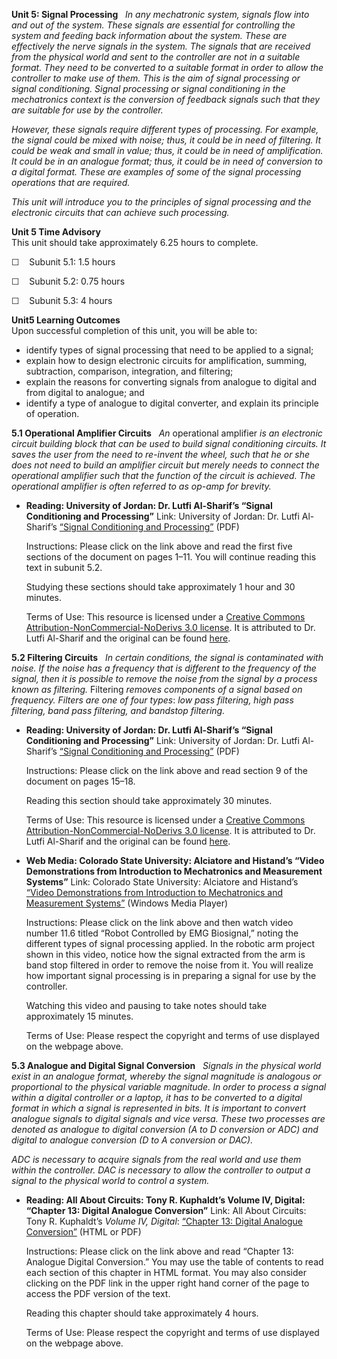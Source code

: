 **Unit 5: Signal Processing** <span id="5"></span> 
*In any mechatronic system, signals flow into and out of the system.
These signals are essential for controlling the system and feeding back
information about the system. These are effectively the nerve signals in
the system. The signals that are received from the physical world and
sent to the controller are not in a suitable format. They need to be
converted to a suitable format in order to allow the controller to make
use of them. This is the aim of signal processing or signal
conditioning. Signal processing or signal conditioning in the
mechatronics context is the conversion of feedback signals such that
they are suitable for use by the controller.*  
  
 *However, these signals require different types of processing. For
example, the signal could be mixed with noise; thus, it could be in need
of filtering. It could be weak and small in value; thus, it could be in
need of amplification. It could be in an analogue format; thus, it could
be in need of conversion to a digital format. These are examples of some
of the signal processing operations that are required.*  
  
 *This unit will introduce you to the principles of signal processing
and the electronic circuits that can achieve such processing.*

**Unit 5 Time Advisory**  
This unit should take approximately 6.25 hours to complete.  
  
 ☐    Subunit 5.1: 1.5 hours  
  
 ☐    Subunit 5.2: 0.75 hours  
  
 ☐    Subunit 5.3: 4 hours

**Unit5 Learning Outcomes**  
Upon successful completion of this unit, you will be able to:  
-   identify types of signal processing that need to be applied to a
    signal;
-   explain how to design electronic circuits for amplification,
    summing, subtraction, comparison, integration, and filtering;
-   explain the reasons for converting signals from analogue to digital
    and from digital to analogue; and
-   identify a type of analogue to digital converter, and explain its
    principle of operation.

**5.1 Operational Amplifier Circuits** <span id="5.1"></span> 
*An* operational amplifier *is an electronic circuit building block that
can be used to build signal conditioning circuits. It saves the user
from the need to re-invent the wheel, such that he or she does not need
to build an amplifier circuit but merely needs to connect the
operational amplifier such that the function of the circuit is achieved.
The operational amplifier is often referred to as op-amp for brevity.*

-   **Reading: University of Jordan: Dr. Lutfi Al-Sharif’s “Signal
    Conditioning and Processing”**
    Link: University of Jordan: Dr. Lutfi Al-Sharif’s [“Signal
    Conditioning and
    Processing”](http://www.saylor.org/site/wp-content/uploads/2012/11/2-Signal-conditioning-and-processing-rev-3-090214.pdf) (PDF)  
      
     Instructions: Please click on the link above and read the first
    five sections of the document on pages 1–11. You will continue
    reading this text in subunit 5.2.  
      
     Studying these sections should take approximately 1 hour and 30
    minutes.  
      
     Terms of Use: This resource is licensed under a [Creative Commons
    Attribution-NonCommercial-NoDerivs 3.0
    license](http://creativecommons.org/licenses/by-nc-nd/3.0/). It is
    attributed to Dr. Lutfi Al-Sharif and the original can be found
    [here](http://www2.ju.edu.jo/sites/Academic/l.sharif/Material/Forms/AllItems.aspx).

**5.2 Filtering Circuits** <span id="5.2"></span> 
*In certain conditions, the signal is contaminated with noise. If the
noise has a frequency that is different to the frequency of the signal,
then it is possible to remove the noise from the signal by a process
known as filtering.* Filtering *removes components of a signal based on
frequency. Filters are one of four types*: *low pass filtering, high
pass filtering, band pass filtering, and bandstop filtering.*

-   **Reading: University of Jordan: Dr. Lutfi Al-Sharif’s “Signal
    Conditioning and Processing”**
    Link: University of Jordan: Dr. Lutfi Al-Sharif’s [“Signal
    Conditioning and
    Processing”](http://www.saylor.org/site/wp-content/uploads/2012/11/2-Signal-conditioning-and-processing-rev-3-090214.pdf) (PDF)  
      
     Instructions: Please click on the link above and read section 9 of
    the document on pages 15–18.  
      
     Reading this section should take approximately 30 minutes.  
      
     Terms of Use: This resource is licensed under a [Creative Commons
    Attribution-NonCommercial-NoDerivs 3.0
    license](http://creativecommons.org/licenses/by-nc-nd/3.0/). It is
    attributed to Dr. Lutfi Al-Sharif and the original can be found
    [here](http://www2.ju.edu.jo/sites/Academic/l.sharif/Material/Forms/AllItems.aspx).

-   **Web Media: Colorado State University: Alciatore and Histand’s
    “Video Demonstrations from Introduction to Mechatronics and
    Measurement Systems”**
    Link: Colorado State University: Alciatore and Histand’s [“Video
    Demonstrations from Introduction to Mechatronics and Measurement
    Systems”](http://mechatronics.colostate.edu/book/video_demos.html) (Windows
    Media Player)  
      
     Instructions: Please click on the link above and then watch video
    number 11.6 titled “Robot Controlled by EMG Biosignal,” noting the
    different types of signal processing applied. In the robotic arm
    project shown in this video, notice how the signal extracted from
    the arm is band stop filtered in order to remove the noise from it.
    You will realize how important signal processing is in preparing a
    signal for use by the controller.  
      
     Watching this video and pausing to take notes should take
    approximately 15 minutes.  
      
     Terms of Use: Please respect the copyright and terms of use
    displayed on the webpage above.

**5.3 Analogue and Digital Signal Conversion** <span id="5.3"></span> 
*Signals in the physical world exist in an analogue format, whereby the
signal magnitude is analogous or proportional to the physical variable
magnitude. In order to process a signal within a digital controller or a
laptop, it has to be converted to a digital format in which a signal is
represented in bits. It is important to convert analogue signals to
digital signals and vice versa. These two processes are denoted as
analogue to digital conversion (A to D conversion or ADC) and digital to
analogue conversion (D to A conversion or DAC).*  
  
 *ADC is necessary to acquire signals from the real world and use them
within the controller. DAC is necessary to allow the controller to
output a signal to the physical world to control a system.*

-   **Reading: All About Circuits: Tony R. Kuphaldt’s Volume IV,
    Digital: “Chapter 13: Digital Analogue Conversion”**
    Link: All About Circuits: Tony R. Kuphaldt’s *Volume IV, Digital*:
    [“Chapter 13: Digital Analogue
    Conversion”](http://www.allaboutcircuits.com/vol_4/chpt_13/1.html) (HTML
    or PDF)  
      
     Instructions: Please click on the link above and read “Chapter 13:
    Analogue Digital Conversion.” You may use the table of contents to
    read each section of this chapter in HTML format. You may also
    consider clicking on the PDF link in the upper right hand corner of
    the page to access the PDF version of the text.  
      
     Reading this chapter should take approximately 4 hours.  
      
     Terms of Use: Please respect the copyright and terms of use
    displayed on the webpage above.


